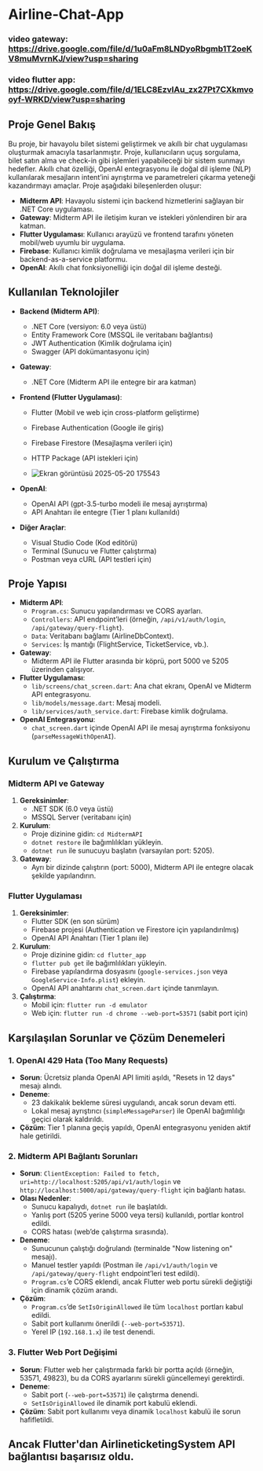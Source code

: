 # Airline-Chat-App

### video gateway: https://drive.google.com/file/d/1u0aFm8LNDyoRbgmb1T2oeKV8muMvrnKJ/view?usp=sharing
### video flutter app: https://drive.google.com/file/d/1ELC8EzvlAu_zx27Pt7CXkmvooyf-WRKD/view?usp=sharing

## Proje Genel Bakış
Bu proje, bir havayolu bilet sistemi geliştirmek ve akıllı bir chat uygulaması oluşturmak amacıyla tasarlanmıştır. Proje, kullanıcıların uçuş sorgulama, bilet satın alma ve check-in gibi işlemleri yapabileceği bir sistem sunmayı hedefler. Akıllı chat özelliği, OpenAI entegrasyonu ile doğal dil işleme (NLP) kullanılarak mesajların intent’ini ayrıştırma ve parametreleri çıkarma yeteneği kazandırmayı amaçlar. Proje aşağıdaki bileşenlerden oluşur:

- **Midterm API**: Havayolu sistemi için backend hizmetlerini sağlayan bir .NET Core uygulaması.
- **Gateway**: Midterm API ile iletişim kuran ve istekleri yönlendiren bir ara katman.
- **Flutter Uygulaması**: Kullanıcı arayüzü ve frontend tarafını yöneten mobil/web uyumlu bir uygulama.
- **Firebase**: Kullanıcı kimlik doğrulama ve mesajlaşma verileri için bir backend-as-a-service platformu.
- **OpenAI**: Akıllı chat fonksiyonelliği için doğal dil işleme desteği.

## Kullanılan Teknolojiler
- **Backend (Midterm API)**:
  - .NET Core (versiyon: 6.0 veya üstü)
  - Entity Framework Core (MSSQL ile veritabanı bağlantısı)
  - JWT Authentication (Kimlik doğrulama için)
  - Swagger (API dokümantasyonu için)
- **Gateway**:
  - .NET Core (Midterm API ile entegre bir ara katman)
- **Frontend (Flutter Uygulaması)**:
  - Flutter (Mobil ve web için cross-platform geliştirme)
  - Firebase Authentication (Google ile giriş)
  - Firebase Firestore (Mesajlaşma verileri için)
  - HTTP Package (API istekleri için)
 
  - ![Ekran görüntüsü 2025-05-20 175543](https://github.com/user-attachments/assets/297aa00d-5626-4b27-9552-25b98bca2b30)

- **OpenAI**:
  - OpenAI API (gpt-3.5-turbo modeli ile mesaj ayrıştırma)
  - API Anahtarı ile entegre (Tier 1 planı kullanıldı)
- **Diğer Araçlar**:
  - Visual Studio Code (Kod editörü)
  - Terminal (Sunucu ve Flutter çalıştırma)
  - Postman veya cURL (API testleri için)

## Proje Yapısı
- **Midterm API**:
  - `Program.cs`: Sunucu yapılandırması ve CORS ayarları.
  - `Controllers`: API endpoint’leri (örneğin, `/api/v1/auth/login`, `/api/gateway/query-flight`).
  - `Data`: Veritabanı bağlamı (AirlineDbContext).
  - `Services`: İş mantığı (FlightService, TicketService, vb.).
- **Gateway**:
  - Midterm API ile Flutter arasında bir köprü, port 5000 ve 5205 üzerinden çalışıyor.
- **Flutter Uygulaması**:
  - `lib/screens/chat_screen.dart`: Ana chat ekranı, OpenAI ve Midterm API entegrasyonu.
  - `lib/models/message.dart`: Mesaj modeli.
  - `lib/services/auth_service.dart`: Firebase kimlik doğrulama.
- **OpenAI Entegrasyonu**:
  - `chat_screen.dart` içinde OpenAI API ile mesaj ayrıştırma fonksiyonu (`parseMessageWithOpenAI`).

## Kurulum ve Çalıştırma
### Midterm API ve Gateway
1. **Gereksinimler**:
   - .NET SDK (6.0 veya üstü)
   - MSSQL Server (veritabanı için)
2. **Kurulum**:
   - Proje dizinine gidin: `cd MidtermAPI`
   - `dotnet restore` ile bağımlılıkları yükleyin.
   - `dotnet run` ile sunucuyu başlatın (varsayılan port: 5205).
3. **Gateway**:
   - Ayrı bir dizinde çalıştırın (port: 5000), Midterm API ile entegre olacak şekilde yapılandırın.

### Flutter Uygulaması
1. **Gereksinimler**:
   - Flutter SDK (en son sürüm)
   - Firebase projesi (Authentication ve Firestore için yapılandırılmış)
   - OpenAI API Anahtarı (Tier 1 planı ile)
2. **Kurulum**:
   - Proje dizinine gidin: `cd flutter_app`
   - `flutter pub get` ile bağımlılıkları yükleyin.
   - Firebase yapılandırma dosyasını (`google-services.json` veya `GoogleService-Info.plist`) ekleyin.
   - OpenAI API anahtarını `chat_screen.dart` içinde tanımlayın.
3. **Çalıştırma**:
   - Mobil için: `flutter run -d emulator`
   - Web için: `flutter run -d chrome --web-port=53571` (sabit port için)

## Karşılaşılan Sorunlar ve Çözüm Denemeleri
### 1. OpenAI 429 Hata (Too Many Requests)
- **Sorun**: Ücretsiz planda OpenAI API limiti aşıldı, "Resets in 12 days" mesajı alındı.
- **Deneme**:
  - 23 dakikalık bekleme süresi uygulandı, ancak sorun devam etti.
  - Lokal mesaj ayrıştırıcı (`simpleMessageParser`) ile OpenAI bağımlılığı geçici olarak kaldırıldı.
- **Çözüm**: Tier 1 planına geçiş yapıldı, OpenAI entegrasyonu yeniden aktif hale getirildi.

### 2. Midterm API Bağlantı Sorunları
- **Sorun**: `ClientException: Failed to fetch, uri=http://localhost:5205/api/v1/auth/login` ve `http://localhost:5000/api/gateway/query-flight` için bağlantı hatası.
- **Olası Nedenler**:
  - Sunucu kapalıydı, `dotnet run` ile başlatıldı.
  - Yanlış port (5205 yerine 5000 veya tersi) kullanıldı, portlar kontrol edildi.
  - CORS hatası (web’de çalıştırma sırasında).
- **Deneme**:
  - Sunucunun çalıştığı doğrulandı (terminalde "Now listening on" mesajı).
  - Manuel testler yapıldı (Postman ile `/api/v1/auth/login` ve `/api/gateway/query-flight` endpoint’leri test edildi).
  - `Program.cs`’e CORS eklendi, ancak Flutter web portu sürekli değiştiği için dinamik çözüm arandı.
- **Çözüm**:
  - `Program.cs`’de `SetIsOriginAllowed` ile tüm `localhost` portları kabul edildi.
  - Sabit port kullanımı önerildi (`--web-port=53571`).
  - Yerel IP (`192.168.1.x`) ile test denendi.

### 3. Flutter Web Port Değişimi
- **Sorun**: Flutter web her çalıştırmada farklı bir portta açıldı (örneğin, 53571, 49823), bu da CORS ayarlarını sürekli güncellemeyi gerektirdi.
- **Deneme**:
  - Sabit port (`--web-port=53571`) ile çalıştırma denendi.
  - `SetIsOriginAllowed` ile dinamik port kabulü eklendi.
- **Çözüm**: Sabit port kullanımı veya dinamik `localhost` kabulü ile sorun hafifletildi.

## Ancak Flutter'dan AirlineticketingSystem API bağlantısı başarısız oldu.
